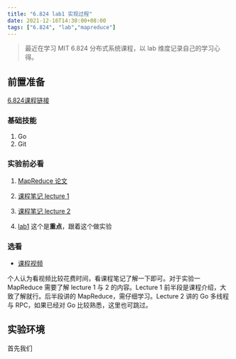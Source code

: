 ```yaml
---
title: "6.824 lab1 实现过程"
date: 2021-12-16T14:30:00+08:00
tags: ["6.824", "lab","mapreduce"]
---
```


> 最近在学习 MIT 6.824 分布式系统课程，以 lab 维度记录自己的学习心得。

## 前置准备

[6.824课程链接](https://pdos.csail.mit.edu/6.824/schedule.html)

### 基础技能

1. Go 
2. Git

### 实验前必看

1. [MapReduce 论文](http://static.googleusercontent.com/media/research.google.com/zh-CN//archive/mapreduce-osdi04.pdf)

2. [课程笔记 lecture 1]()
3. [课程笔记 lecture 2]()
4. [lab1]() 这个是**重点**，跟着这个做实验

### 选看

- [课程视频](https://www.bilibili.com/video/BV1R7411t71W?)

个人认为看视频比较花费时间，看课程笔记了解一下即可。对于实验一 MapReduce 需要了解 lecture 1 与 2 的内容。Lecture 1 前半段是课程介绍，大致了解就行。后半段讲的 MapReduce，需仔细学习。Lecture 2 讲的 Go 多线程 与 RPC，如果已经对 Go 比较熟悉，这里也可跳过。

## 实验环境

首先我们
